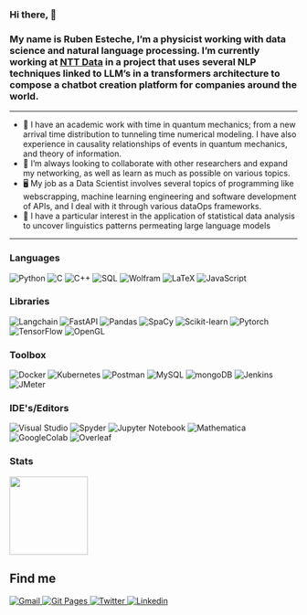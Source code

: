 ### Hi there, 👋

### My name is Ruben Esteche, I’m a physicist working with data science and natural language processing. I’m currently working at [NTT Data](https://br.nttdata.com/) in a project that uses several NLP techniques linked to LLM’s in a transformers architecture to compose a chatbot creation platform for companies around the world. 

---

 - 🔭 I have an academic work with time in quantum mechanics; from a new arrival time distribution to tunneling time numerical modeling. I have also experience in causality relationships of events in quantum mechanics, and theory of information.
 - 🔎 I’m always looking to collaborate with other researchers and expand my networking, as well as learn as much as possible on various topics.
 - 🖥️ My job as a Data Scientist involves several topics of programming like webscrapping, machine learning engineering and software development of APIs, and I deal with it through various dataOps frameworks.
 - 📖 I have a particular interest in the application of statistical data analysis to uncover linguistics patterns permeating large language models
 

---
### Languages

![Python](https://img.shields.io/badge/-Python-4B8BBE?&logo=Python&logoColor=fff) 
![C](https://img.shields.io/badge/-C-888?&logo=C&logoColor=fff)
![C++](https://img.shields.io/badge/-C++-00599C?&logo=c%2b%2b)
![SQL](https://img.shields.io/badge/-SQL-5586A4?&logo=databricks&logoColor=white)
![Wolfram](https://img.shields.io/badge/-Wolfram_Language-DD1100?&logo=Wolfram-Language&Color=DD1100)
![LaTeX](https://img.shields.io/badge/latex-%23008080.svg?style=Plastic&logo=latex&logoColor=white)
![JavaScript](https://img.shields.io/badge/-JavaScript-f0db4f?&logo=JavaScript&logoColor=fff)  


### Libraries

![Langchain](https://img.shields.io/badge/-LangChain-1C3C3C?&logo=langchain&logoColor=white)
![FastAPI](https://img.shields.io/badge/-FastAPI-009688?&logo=FastAPI&logoColor=white)
![Pandas](https://img.shields.io/badge/-pandas-150458?&logo=pandas&logoColor=white)
![SpaCy](https://img.shields.io/badge/-spaCy-09A3D5?&logo=spaCy&logoColor=white)
![Scikit-learn](https://img.shields.io/badge/-Scikit_Learn-F7931E?&logo=scikit-learn&logoColor=white)
![Pytorch](https://img.shields.io/badge/-Pytorch-EE4C2C?&logo=Pytorch&logoColor=white)
![TensorFlow](https://img.shields.io/badge/-TensorFlow-FF6F00?&logo=TensorFlow&logoColor=white)
![OpenGL](https://img.shields.io/badge/-OpenGL-5586A4?&logo=OpenGL&logoColor=white)



### Toolbox

![Docker](https://img.shields.io/badge/-Docker-2496ED?&logo=Docker&logoColor=fff) 
![Kubernetes](https://img.shields.io/badge/-Kubernetes-326CE5?&logo=Kubernetes&logoColor=white)
![Postman](https://img.shields.io/badge/-Postman-FF6C37?&logo=Postman&logoColor=white)
![MySQL](https://img.shields.io/badge/-MySQL-4479A1?&logo=MySQL&logoColor=fff)
![mongoDB](https://img.shields.io/badge/-MongoDB-47A248?&logo=MongoDB&logoColor=white)
![Jenkins](https://img.shields.io/badge/-jenkins-D24939?&logo=jenkins&logoColor=fff)
![JMeter](https://img.shields.io/badge/-Apache_JMeter-D22128?&logo=ApacheJMeter&logoColor=white) 

### IDE's/Editors

![Visual Studio](https://img.shields.io/badge/Visual%20Studio-5C2D91.svg?style=Plastic&logo=visual-studio&logoColor=white)
![Spyder](https://img.shields.io/badge/Spyder-838485?style=Plastic&logo=spyder%20ide&logoColor=maroon)
![Jupyter Notebook](https://img.shields.io/badge/Jupyter-orange?style=Plastic&logo=jupyter&logoColor=white)
![Mathematica](https://img.shields.io/badge/-Wolfram_Mathematica-DD1100?&logo=Wolfram-Mathematica&Color=DD1100)
![GoogleColab](https://img.shields.io/badge/Google_Colab-%23575757.svg?style=Plastic&logo=Google-Colab&logoColor=#F9AB00)
![Overleaf](https://img.shields.io/badge/Overleaf-47A141?style=Plastic&logo=Overleaf&logoColor=white)

### Stats

<a href="https://github.com/REsteche">
  <img height="137px" src="https://github-readme-stats.vercel.app/api?username=REsteche&hide_title=true&show_icons=true&hide_border=true&line_height=21&theme=dracula" />
</a>

<!--

<a href="https://github.com/REsteche">
  <img height="137px" src="https://github-readme-stats.vercel.app/api/top-langs/?username=REsteche&hide=html,java&hide_title=true&hide_border=true&layout=compact&langs_count=6&theme=github_dark" />
</a>

### Stack Overflow

<a href="https://stackoverflow.com/users/19163379/ruben-esteche">
  <img height="137px" src="https://stackoverflow-card.vercel.app/?userID=19163379&theme=dracula&showBorder=false" />
</a>

-->

## Find me
<p>
  <a href="mailto:ruben.esteche@ufpe.com">
    <img alt="Gmail" src="https://img.shields.io/badge/Gmail-%23BB001B.svg?&style=for-the-badge&logo=Gmail&logoColor=white" />
  </a>
  <a href="https://resteche.github.io/">
    <img alt="Git Pages" src="https://img.shields.io/badge/Git WebPage-%2312100E.svg?&style=for-the-badge&logo=Github&logoColor=white" />
  </a>
  <a href="https://twitter.com/ruben_esteche">
    <img alt="Twitter" src="https://img.shields.io/badge/twitter-%231DA1F2.svg?&style=for-the-badge&logo=twitter&logoColor=white" />
  </a>
  <a href="https://www.linkedin.com/in/ruben-esteche-araujo-110886251/">
    <img alt="Linkedin" src="https://img.shields.io/badge/-LinkedIn-0A66C2?&style=for-the-badge&logo=LinkedIn&logoColor=white" />
  </a>
</p>
